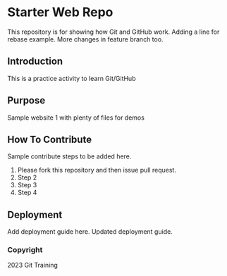 # Starter Web Repo

This repository is for showing how Git and GitHub work. Adding a line for rebase example. More changes in feature branch too.

## Introduction

This is a practice activity to learn Git/GitHub

## Purpose

Sample website 1 with plenty of files for demos

## How To Contribute

Sample contribute steps to be added here.
1. Please fork this repository and then issue pull request.
2. Step 2 
3. Step 3
4. Step 4

## Deployment

Add deployment guide here. Updated deployment guide.

### Copyright

2023 Git Training

